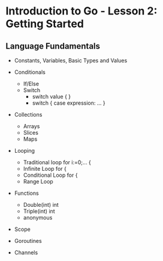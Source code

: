 # Introduction to Go - Lesson 2: Getting Started

## Language Fundamentals

* Constants, Variables, Basic Types and Values

* Conditionals
  * If/Else
  * Switch
    * switch value { }
    * switch { case expression: ... }

* Collections
  * Arrays
  * Slices
  * Maps

* Looping
  * Traditional loop for i:=0;... {
  * Infinite Loop for {
  * Conditional Loop for <bool> {
  * Range Loop

* Functions
  * Double(int) int
  * Triple(int) int
  * anonymous

* Scope

* Goroutines

* Channels
